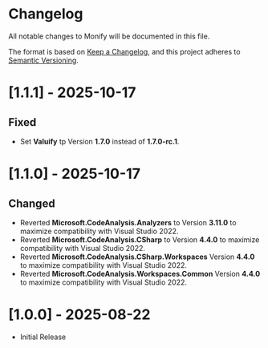 # Changelog
All notable changes to Monify will be documented in this file.

The format is based on [Keep a Changelog](https://keepachangelog.com/en/1.0.0/),
and this project adheres to [Semantic Versioning](https://semver.org/spec/v2.0.0.html).

# [1.1.1] - 2025-10-17

## Fixed
- Set **Valuify** tp Version **1.7.0** instead of **1.7.0-rc.1**.

# [1.1.0] - 2025-10-17

## Changed
- Reverted **Microsoft.CodeAnalysis.Analyzers** to Version **3.11.0** to maximize compatibility with Visual Studio 2022.
- Reverted **Microsoft.CodeAnalysis.CSharp** to Version **4.4.0** to maximize compatibility with Visual Studio 2022.
- Reverted **Microsoft.CodeAnalysis.CSharp.Workspaces** Version **4.4.0** to maximize compatibility with Visual Studio 2022.
- Reverted **Microsoft.CodeAnalysis.Workspaces.Common** Version **4.4.0** to maximize compatibility with Visual Studio 2022.

# [1.0.0] - 2025-08-22

- Initial Release